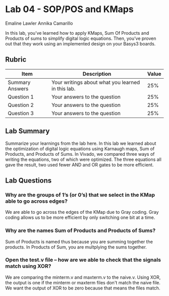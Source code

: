 # Lab 04 - SOP/POS and KMaps

Emaline Lawler
Annika Camarillo

In this lab, you’ve learned how to apply KMaps, Sum Of Products and Products of
sums to simplify digital logic equations. Then, you’ve proven out that they work
using an implemented design on your Basys3 boards.

## Rubric

| Item | Description | Value |
| ---- | ----------- | ----- |
| Summary Answers | Your writings about what you learned in this lab. | 25% |
| Question 1 | Your answers to the question | 25% |
| Question 2 | Your answers to the question | 25% |
| Question 3 | Your answers to the question | 25% |

## Lab Summary

Summarize your learnings from the lab here.
In this lab we learned about the optimization of digital logic equations using Karnaugh maps, Sum of Products, and Products of Sums. In Vivado, we compared three ways of writing the equations, two of which were optimized. The three equations all gave the result, two used fewer AND and OR gates to be more efficient.

## Lab Questions

### Why are the groups of 1’s (or 0’s) that we select in the KMap able to go across edges?
We are able to go across the edges of the KMap due to Gray coding. Gray coding allows us to be more efficient by only switching one bit at a time.

### Why are the names Sum of Products and Products of Sums?
Sum of Products is named thus because you are summing together the products. In Products of Sum, you are multplying the sums together.

### Open the test.v file – how are we able to check that the signals match using XOR?
We are comparing the minterm.v and maxterm.v to the naive.v. Using XOR, the output is one if the minterm or maxterm files don't match the naive file. We want the output of XOR to be zero because that means the files match.
